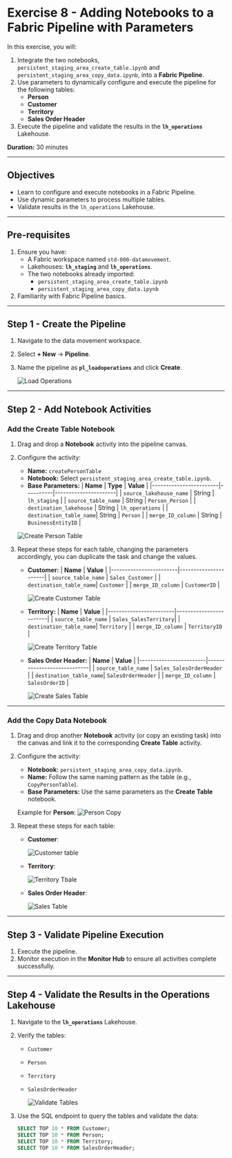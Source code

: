 # Exercise 8 - Adding Notebooks to a Fabric Pipeline with Parameters

In this exercise, you will:
1. Integrate the two notebooks, `persistent_staging_area_create_table.ipynb` and `persistent_staging_area_copy_data.ipynb`, into a **Fabric Pipeline**.
2. Use parameters to dynamically configure and execute the pipeline for the following tables:
   - **Person**
   - **Customer**
   - **Territory**
   - **Sales Order Header**
3. Execute the pipeline and validate the results in the **`lh_operations`** Lakehouse.

**Duration:** 30 minutes

---

## **Objectives**
- Learn to configure and execute notebooks in a Fabric Pipeline.
- Use dynamic parameters to process multiple tables.
- Validate results in the `lh_operations` Lakehouse.

---

## **Pre-requisites**
1. Ensure you have:
   - A Fabric workspace named `std-000-datamovement`.
   - Lakehouses: **`lh_staging`** and **`lh_operations`**.
   - The two notebooks already imported:
     - `persistent_staging_area_create_table.ipynb`
     - `persistent_staging_area_copy_data.ipynb`
2. Familiarity with Fabric Pipeline basics.

---

## **Step 1 - Create the Pipeline**

1. Navigate to the data movement workspace.
2. Select **+ New** → **Pipeline**.
3. Name the pipeline as **`pl_loadoperations`** and click **Create**.

    
     ![Load Operations](<../../media/Notebook Add to Pipeline/Pipeline Add Notebooks - (4).png>)
---

## **Step 2 - Add Notebook Activities**

### **Add the Create Table Notebook**

1. Drag and drop a **Notebook** activity into the pipeline canvas.
2. Configure the activity:
   - **Name:** `createPersonTable`
   - **Notebook:** Select `persistent_staging_area_create_table.ipynb`.
   - **Base Parameters:**
     | **Name**               | **Type** | **Value**            |
     |------------------------|----------|----------------------|
     | `source_lakehouse_name` | String   | `lh_staging`         |
     | `source_table_name`     | String   | `Person_Person`      |
     | `destination_lakehouse` | String   | `lh_operations`      |
     | `destination_table_name`| String   | `Person`             |
     | `merge_ID_column`       | String   | `BusinessEntityID`   |

    
    ![Create Person Table](<../../media/Notebook Add to Pipeline/Pipeline Add Notebooks - (7).png>)

3. Repeat these steps for each table, changing the parameters accordingly, you can duplicate the task and change the values.

   - **Customer:**
     | **Name**               | **Value**            |
     |------------------------|----------------------|
     | `source_table_name`     | `Sales_Customer`    |
     | `destination_table_name`| `Customer`         |
     | `merge_ID_column`       | `CustomerID`       |

     
      ![Create Customer Table](<../../media/Notebook Add to Pipeline/Pipeline Add Notebooks - (8).png>)

   - **Territory:**
     | **Name**               | **Value**              |
     |------------------------|------------------------|
     | `source_table_name`     | `Sales_SalesTerritory`|
     | `destination_table_name`| `Territory`           |
     | `merge_ID_column`       | `TerritoryID`         |

     
      ![Create Territory Table](<../../media/Notebook Add to Pipeline/Pipeline Add Notebooks - (10).png>)

      
   - **Sales Order Header:**
     | **Name**               | **Value**                  |
     |------------------------|----------------------------|
     | `source_table_name`     | `Sales_SalesOrderHeader` |
     | `destination_table_name`| `SalesOrderHeader`       |
     | `merge_ID_column`       | `SalesOrderID`           |

     ![Create Sales Table](<../../media/Notebook Add to Pipeline/Pipeline Add Notebooks - (12).png>)

---

### **Add the Copy Data Notebook**

1. Drag and drop another **Notebook** activity (or copy an existing task) into the canvas and link it to the corresponding **Create Table** activity.
2. Configure the activity:
   - **Notebook:** `persistent_staging_area_copy_data.ipynb`.
   - **Name:** Follow the same naming pattern as the table (e.g., `CopyPersonTable`).
   - **Base Parameters:** Use the same parameters as the **Create Table** notebook.

   Example for **Person**:
   ![Person Copy](<../../media/Notebook Add to Pipeline/Pipeline Add Notebooks - (6).png>)

3. Repeat these steps for each table:
   - **Customer**:
     
     ![Customer table](<../../media/Notebook Add to Pipeline/Pipeline Add Notebooks - (9).png>)
   
   - **Territory**:
     
      ![Territory Tbale](<../../media/Notebook Add to Pipeline/Pipeline Add Notebooks - (11).png>)

   - **Sales Order Header**:
      
      ![Sales Table](<../../media/Notebook Add to Pipeline/Pipeline Add Notebooks - (13).png>)

---

## **Step 3 - Validate Pipeline Execution**

1. Execute the pipeline.
2. Monitor execution in the **Monitor Hub** to ensure all activities complete successfully.

---

## **Step 4 - Validate the Results in the Operations Lakehouse**

1. Navigate to the **`lh_operations`** Lakehouse.
2. Verify the tables:
   - `Customer`
   - `Person`
   - `Territory`
   - `SalesOrderHeader`

   
      ![Validate Tables](<../../media/Notebook Add to Pipeline/Pipeline Add Notebooks - (14).png>)


3. Use the SQL endpoint to query the tables and validate the data:
   ```sql
   SELECT TOP 10 * FROM Customer;
   SELECT TOP 10 * FROM Person;
   SELECT TOP 10 * FROM Territory;
   SELECT TOP 10 * FROM SalesOrderHeader;
